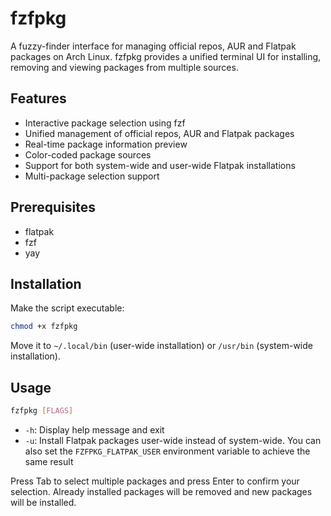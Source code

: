 # fzfpkg

A fuzzy-finder interface for managing official repos, AUR and Flatpak packages on Arch Linux. fzfpkg provides a unified terminal UI for installing, removing and viewing packages from multiple sources.

## Features

- Interactive package selection using fzf
- Unified management of official repos, AUR and Flatpak packages
- Real-time package information preview
- Color-coded package sources
- Support for both system-wide and user-wide Flatpak installations
- Multi-package selection support

## Prerequisites

- flatpak
- fzf
- yay

## Installation

Make the script executable:
```bash
chmod +x fzfpkg
```

Move it to `~/.local/bin` (user-wide installation) or `/usr/bin` (system-wide installation).

## Usage

```bash
fzfpkg [FLAGS]
```

- `-h`: Display help message and exit
- `-u`: Install Flatpak packages user-wide instead of system-wide. You can also set the `FZFPKG_FLATPAK_USER` environment variable to achieve the same result

Press Tab to select multiple packages and press Enter to confirm your selection. Already installed packages will be removed and new packages will be installed.
